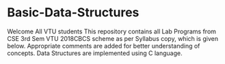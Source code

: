 # Basic-Data-Structures

Welcome All VTU students
This repository contains all Lab Programs from CSE 3rd Sem VTU 2018CBCS scheme as per Syllabus copy, which is given below.
Appropriate comments are added for better understanding of concepts.
Data Structures are implemented using C language.

